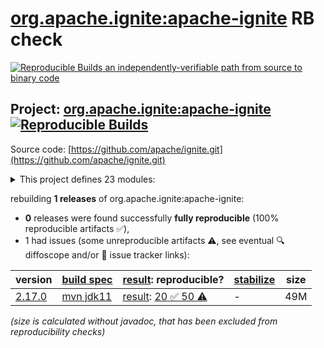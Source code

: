[org.apache.ignite:apache-ignite](https://central.sonatype.com/artifact/org.apache.ignite/apache-ignite/versions) RB check
=======

[![Reproducible Builds](https://reproducible-builds.org/images/logos/rb.svg) an independently-verifiable path from source to binary code](https://reproducible-builds.org/)

## Project: [org.apache.ignite:apache-ignite](https://central.sonatype.com/artifact/org.apache.ignite/apache-ignite/versions) [![Reproducible Builds](https://img.shields.io/endpoint?url=https://raw.githubusercontent.com/jvm-repo-rebuild/reproducible-central/master/content/org/apache/ignite/badge.json)](https://github.com/jvm-repo-rebuild/reproducible-central/blob/master/content/org/apache/ignite/README.md)

Source code: [https://github.com/apache/ignite.git](https://github.com/apache/ignite.git)

<details><summary>This project defines 23 modules:</summary>

* [org.apache.ignite:ignite-bom](https://central.sonatype.com/artifact/org.apache.ignite/ignite-bom/overview)
* [org.apache.ignite:ignite-calcite](https://central.sonatype.com/artifact/org.apache.ignite/ignite-calcite/overview)
* [org.apache.ignite:ignite-checkstyle](https://central.sonatype.com/artifact/org.apache.ignite/ignite-checkstyle/overview)
* [org.apache.ignite:ignite-clients](https://central.sonatype.com/artifact/org.apache.ignite/ignite-clients/overview)
* [org.apache.ignite:ignite-compress](https://central.sonatype.com/artifact/org.apache.ignite/ignite-compress/overview)
* [org.apache.ignite:ignite-control-utility](https://central.sonatype.com/artifact/org.apache.ignite/ignite-control-utility/overview)
* [org.apache.ignite:ignite-core](https://central.sonatype.com/artifact/org.apache.ignite/ignite-core/overview)
* [org.apache.ignite:ignite-direct-io](https://central.sonatype.com/artifact/org.apache.ignite/ignite-direct-io/overview)
* [org.apache.ignite:ignite-indexing](https://central.sonatype.com/artifact/org.apache.ignite/ignite-indexing/overview)
* [org.apache.ignite:ignite-jcl](https://central.sonatype.com/artifact/org.apache.ignite/ignite-jcl/overview)
* [org.apache.ignite:ignite-json](https://central.sonatype.com/artifact/org.apache.ignite/ignite-json/overview)
* [org.apache.ignite:ignite-jta](https://central.sonatype.com/artifact/org.apache.ignite/ignite-jta/overview)
* [org.apache.ignite:ignite-kubernetes](https://central.sonatype.com/artifact/org.apache.ignite/ignite-kubernetes/overview)
* [org.apache.ignite:ignite-log4j2](https://central.sonatype.com/artifact/org.apache.ignite/ignite-log4j2/overview)
* [org.apache.ignite:ignite-opencensus](https://central.sonatype.com/artifact/org.apache.ignite/ignite-opencensus/overview)
* [org.apache.ignite:ignite-parent](https://central.sonatype.com/artifact/org.apache.ignite/ignite-parent/overview)
* [org.apache.ignite:ignite-rest-http](https://central.sonatype.com/artifact/org.apache.ignite/ignite-rest-http/overview)
* [org.apache.ignite:ignite-slf4j](https://central.sonatype.com/artifact/org.apache.ignite/ignite-slf4j/overview)
* [org.apache.ignite:ignite-spring](https://central.sonatype.com/artifact/org.apache.ignite/ignite-spring/overview)
* [org.apache.ignite:ignite-tools](https://central.sonatype.com/artifact/org.apache.ignite/ignite-tools/overview)
* [org.apache.ignite:ignite-urideploy](https://central.sonatype.com/artifact/org.apache.ignite/ignite-urideploy/overview)
* [org.apache.ignite:ignite-web](https://central.sonatype.com/artifact/org.apache.ignite/ignite-web/overview)
* [org.apache.ignite:ignite-zookeeper](https://central.sonatype.com/artifact/org.apache.ignite/ignite-zookeeper/overview)
</details>

rebuilding **1 releases** of org.apache.ignite:apache-ignite:
- **0** releases were found successfully **fully reproducible** (100% reproducible artifacts :white_check_mark:),
- 1 had issues (some unreproducible artifacts :warning:, see eventual :mag: diffoscope and/or :memo: issue tracker links):

| version | [build spec](/BUILDSPEC.md) | [result](https://reproducible-builds.org/docs/jvm/): reproducible? | [stabilize](https://github.com/google/oss-rebuild/blob/main/cmd/stabilize/README.md) | size |
| -- | --------- | ------ | ------ | -- |
| [2.17.0](https://central.sonatype.com/artifact/org.apache.ignite/apache-ignite/2.17.0/pom) | [mvn jdk11](ignite-2.17.0.buildspec) | [result](apache-ignite-2.17.0.buildinfo): [20 :white_check_mark:  50 :warning:](apache-ignite-2.17.0.buildcompare) | - | 49M |

<i>(size is calculated without javadoc, that has been excluded from reproducibility checks)</i>

